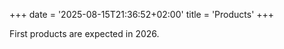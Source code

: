 +++
date = '2025-08-15T21:36:52+02:00'
title = 'Products'
+++

First products are expected in 2026.
